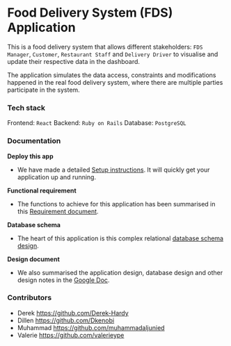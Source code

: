 # Food Delivery System (FDS) Application

This is a food delivery system that allows different stakeholders: `FDS Manager`, `Customer`, `Restaurant Staff` and `Delivery Driver` to visualise and update their respective data in the dashboard. 

The application simulates the data access, constraints and modifications happened in the real food delivery system, where there are multiple parties participate in the system.

### Tech stack

Frontend: `React`
Backend: `Ruby on Rails`
Database: `PostgreSQL`

### Documentation

**Deploy this app**

* We have made a detailed [Setup instructions](https://github.com/Derek-Hardy/Food-Delivery-System/blob/master/Setup.md). It will quickly get your application up and running.

**Functional requirement**

* The functions to achieve for this application has been summarised in this [Requirement document](https://github.com/Derek-Hardy/Food-Delivery-System/blob/master/Requirements.md).

**Database schema**

* The heart of this application is this complex relational [database schema design](https://github.com/Derek-Hardy/Food-Delivery-System/blob/master/schema.sql).

**Design document**

* We also summarised the application design, database design and other design notes in the [Google Doc](https://docs.google.com/document/d/1tIBgZZzccAGrz6OgO2Ob90ntAWP7Qoxmuoit9pwb398/edit?usp=sharing).

### Contributors

* Derek https://github.com/Derek-Hardy
* Dillen https://github.com/Dkenobi
* Muhammad https://github.com/muhammadaljunied
* Valerie https://github.com/valerieype
